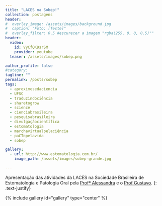 ```yaml
---
title: "LACES na Sobep!"
collection: postagens
header:
#  overlay_image: /assets/images/background.jpg
#  caption: "Foto: [Teste]"
#  overlay_filter: 0.5 #escurecer a imagem "rgba(255, 0, 0, 0.5)""
header:
  video:
    id: VyCfQK9srSM
    provider: youtube
  teaser: /assets/images/sobep.png

author_profile: false
#category:
tagline: ""
permalink: /posts/sobep
tags:
  - aproximesedaciencia
  - UFSC
  - traduzindociência
  - sharetogrow
  - science
  - cienciabrasileira
  - pesquisabrasileira
  - divulgaçãocientífica
  - estomatologia
  - marchavirtualpelaciência
  - paCTopelavida
  - sobep

gallery:
  - url: http://www.estomatologia.com.br/
    image_path: /assets/images/sobep-grande.jpg

---
```

Apresentação das atividades da LACES na Sociedade Brasileira de Estomatologia e Patologia Oral pela <a href="/equipe/alessandra/">Profª Alessandra</a> e o <a href="/equipe/gustavo/">Prof Gustavo</a>.
{: .text-justify}

{% include gallery id="gallery" type="center" %}
